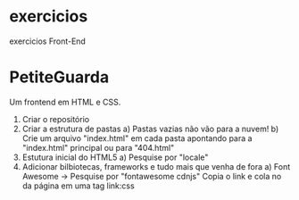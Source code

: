 # exercicios
 exercicios Front-End

# PetiteGuarda
 Um frontend em HTML e CSS.


1) Criar o repositório
2) Criar a estrutura de pastas
    a) Pastas vazias não vão para a nuvem!
    b) Crie um arquivo "index.html" em cada pasta apontando para a "index.html" principal
       ou para "404.html"
3) Estutura inicial do HTML5 
    a) Pesquise por "locale"
4) Adicionar bilbiotecas, frameworks e tudo mais que venha de fora
    a) Font Awesome → Pesquise por "fontawesome cdnjs"
       Copia o link e cola no <head> da página em uma tag link:css

